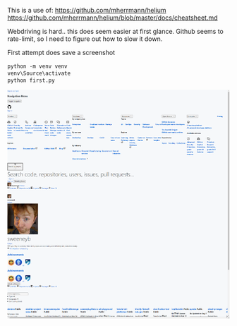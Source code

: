 This is a use of:
https://github.com/mherrmann/helium
https://github.com/mherrmann/helium/blob/master/docs/cheatsheet.md

Webdriving is hard.. this does seem easier at first glance.  Github seems to rate-limit, so I need to figure out how to slow it down.

First attempt does save a screenshot
```
python -m venv venv
venv\Source\activate
python first.py
```
![screenshot](screenshot.png)